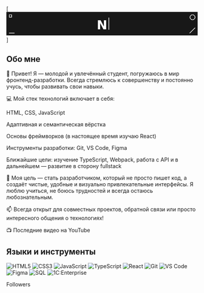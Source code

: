 [![Header](https://github.com/JaydenBulls/JaydenBulls/blob/main/Assets/nikiforov_ilya_banner_final%20(1).gif) ]

## Обо мне
👋 Привет!
Я — молодой и увлечённый студент, погружаюсь в мир фронтенд-разработки. Всегда стремлюсь к совершенству и постоянно учусь, чтобы развивать свои навыки.

💻 Мой стек технологий включает в себя:

HTML, CSS, JavaScript

Адаптивная и семантическая вёрстка

Основы фреймворков (в настоящее время изучаю React)

Инструменты разработки: Git, VS Code, Figma

Ближайшие цели: изучение TypeScript, Webpack, работа с API и в дальнейшем — развитие в сторону fullstack

🚀 Моя цель — стать разработчиком, который не просто пишет код, а создаёт чистые, удобные и визуально привлекательные интерфейсы. Я люблю учиться, не боюсь трудностей и всегда остаюсь любознательным.

📫 Всегда открыт для совместных проектов, обратной связи или просто интересного общения о технологиях!

📺 Последние видео на YouTube


## Языки и инструменты
![HTML5](https://img.shields.io/badge/HTML5-E34F26?style=for-the-badge&logo=html5&logoColor=white)
![CSS3](https://img.shields.io/badge/CSS3-1572B6?style=for-the-badge&logo=css3&logoColor=white)
![JavaScript](https://img.shields.io/badge/JavaScript-F7DF1E?style=for-the-badge&logo=javascript&logoColor=black)
![TypeScript](https://img.shields.io/badge/TypeScript-3178C6?style=for-the-badge&logo=typescript&logoColor=white)
![React](https://img.shields.io/badge/React-20232A?style=for-the-badge&logo=react&logoColor=61DAFB)
![Git](https://img.shields.io/badge/Git-F05032?style=for-the-badge&logo=git&logoColor=white)
![VS Code](https://img.shields.io/badge/VS%20Code-007ACC?style=for-the-badge&logo=visualstudiocode&logoColor=white)
![Figma](https://img.shields.io/badge/Figma-F24E1E?style=for-the-badge&logo=figma&logoColor=white)
![SQL](https://img.shields.io/badge/SQL-336791?style=for-the-badge&logo=postgresql&logoColor=white)
![1C:Enterprise](https://img.shields.io/badge/1C%3AEnterprise-FF0000?style=for-the-badge&logo=1c-enterprise&logoColor=white)


Followers

